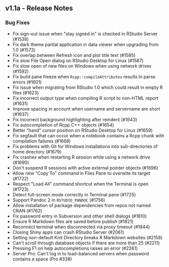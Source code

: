 ## v1.1a - Release Notes

### Bug Fixes

- Fix sign-out issue when "stay signed in" is checked in RStudio Server (#1538)
- Fix dark theme partial application in data viewer when upgrading from 1.0 (#1573)
- Fix overlap between Refresh icon and plot title text (#1585)
- Fix slow File Open dialog on RStudio Desktop for Linux (#1587)
- Fix slow open of new files on Windows when using network drives (#1592)
- Fix build pane freeze when `Rcpp::compileAttributes` results in parse errors (#1601)
- Fix issue when migrating from RStudio 1.0 which could result in empty R files (#1623)
- Fix incorrect output type when compiling R script to non-HTML report (#1631)
- Improve spacing in account when username and servername are short (#1637)
- Fix incorrect background highlighting after reindent (#1643)
- Fix autocompletion of Rcpp C++ objects (#1654)
- Better "hand" cursor position on RStudio Desktop for Linux (#1659)
- Fix segfault that can occur when a notebook contains a Rcpp chunk with compilation failures (#1668)
- Fix problems with Git for Windows installations into sub-directories of home directory (#1679)
- Fix crashes when restarting R session while using a network drive (#1690)
- Don't suspend R sessions with active external pointer objects (#1696)
- Allow new "Copy To" command in Files Pane to overwite its target (#1722)
- Respect "Load All" command shortcut when the Terminal is open (#1723)
- Detect full-screen mode correctly in Terminal pane (#1725)
- Support Pandoc 2 in `RSTUDIO_PANDOC` (#1756)
- Allow installation of package dependencies from repos not named CRAN (#1762)
- Fix password entry in Subversion and other shell dialogs (#1810)
- Ensure R Markdown files are saved before publish (#1821)
- Reconnect terminal when disconnected via proxy timeout (#1844)
- Closing Shiny apps can crash RStudio Server (#2061)
- Setting non-default Knit Directory breaks R Markdown websites (#2158)
- Can't scroll through database objects if there are more than 25 (#2211)
- Pressing F1 on help autocompletions raises an error (#2261)
- Server Pro: Can't log in to load-balanced servers when password contains a space (Pro #338)

